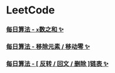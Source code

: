 # LeetCode

### [每日算法 - `x`数之和 ✨](./x数之和.md)

### [每日算法 - 移除元素 / 移动零 ✨](./移除元素.md)

### [每日算法 - [ 反转 / 回文 / 删除 ]链表 ✨](./链表.md)
